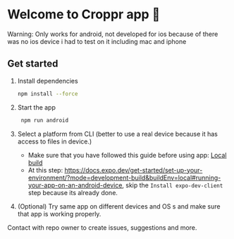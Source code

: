 # Welcome to Croppr app 👋

Warning: Only works for android, not developed for ios because of there was no ios device i had to test on it including mac and iphone

## Get started

1. Install dependencies

   ```bash
   npm install --force
   ```

2. Start the app

   ```bash
    npm run android
   ```

3. Select a platform from CLI (better to use a real device because it has access to files in device.)   

   - Make sure that you have followed this guide before using app: 
   [Local build](https://docs.expo.dev/get-started/set-up-your-environment/?mode=development-build&buildEnv=local)
   - At this step: https://docs.expo.dev/get-started/set-up-your-environment/?mode=development-build&buildEnv=local#running-your-app-on-an-android-device, skip the `Install expo-dev-client` step because its already done.

4. (Optional) Try same app on different devices and OS s and make sure that app is working properly.

Contact with repo owner to create issues, suggestions and more.
